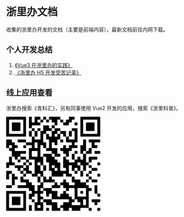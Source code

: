 # 浙里办文档

收集的浙里办开发的文档（主要是前端内容），最新文档前往内网下载。

## 个人开发总结

1. [《Vue3 在浙里办的实践》](https://juejin.cn/post/7175885517924335676)
2. [《浙里办 H5 开发受苦记录》](https://juejin.cn/post/7136923056097722398)

## 线上应用查看

浙里办搜索《青科汇》，另有同事使用 Vue2 开发的应用，搜索《浙里科普》。

![青科汇应用二维码](./images/qkh-qrcode.png)
